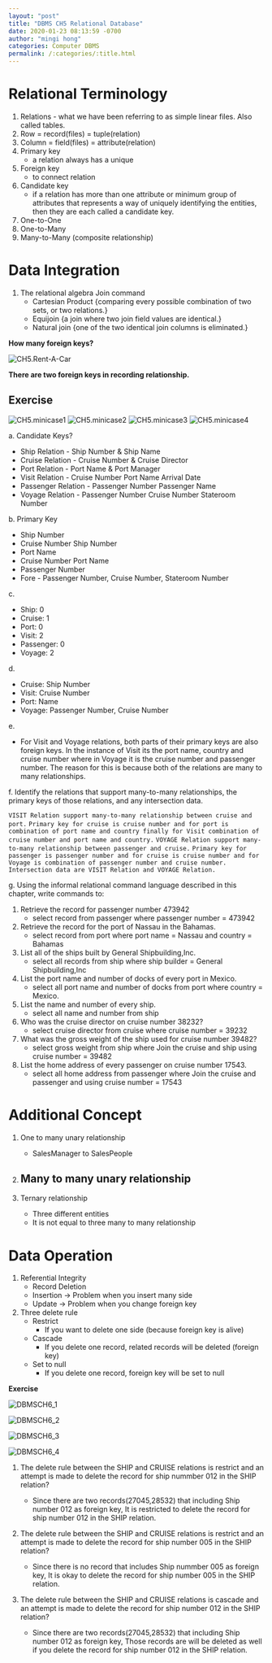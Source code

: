 ```yaml
---
layout: "post"
title: "DBMS CH5 Relational Database"
date: 2020-01-23 08:13:59 -0700
author: "mingi hong"
categories: Computer DBMS
permalink: /:categories/:title.html
---
```


# Relational Terminology
1. Relations - what we have been referring to as simple linear files. Also called tables.
2. Row = record(files) = tuple(relation)
3. Column = field(files) = attribute(relation)
4. Primary key
    - a relation always has a unique
5. Foreign key
    - to connect relation
6. Candidate key
    - if a relation has more than one attribute or minimum group of attributes that represents a way of uniquely identifying the entities, then they are each called a candidate key.
7. One-to-One
8. One-to-Many
9. Many-to-Many (composite relationship)

# Data Integration
1. The relational algebra Join command
    - Cartesian Product
        {comparing every possible combination of two sets, or two relations.}
    - Equijoin
        {a join where two join field values are identical.}
    - Natural join
        {one of the two identical join columns is eliminated.}

**How many foreign keys?**

![CH5.Rent-A-Car](/minglab/assets/CH5.Rent-A-Car.png)

**There are two foreign keys in recording relationship.**

## Exercise
![CH5.minicase1](/minglab/assets/CH5Minicase1.png)
![CH5.minicase2](/minglab/assets/CH5.Minicase2.png)
![CH5.minicase3](/minglab/assets/CH5.Minicase3.png)
![CH5.minicase4](/minglab/assets/CH5.Minicase4.png)

a. Candidate Keys?
- Ship Relation - Ship Number & Ship Name
- Cruise Relation - Cruise Number & Cruise Director
- Port Relation - Port Name & Port Manager
- Visit Relation - Cruise Number Port Name Arrival Date
- Passenger Relation - Passenger Number Passenger Name
- Voyage Relation - Passenger Number Cruise Number Stateroom Number

b. Primary Key
- Ship Number
- Cruise Number Ship Number
- Port Name
- Cruise Number Port Name
- Passenger Number
- Fore - Passenger Number, Cruise Number, Stateroom Number

c. 
- Ship: 0
- Cruise: 1
- Port: 0
- Visit: 2
- Passenger: 0
- Voyage: 2

d.
- Cruise: Ship Number
- Visit: Cruise Number
- Port: Name
- Voyage: Passenger Number, Cruise Number

e.
- For Visit and Voyage relations, both parts of their primary keys are also foreign keys. In the instance of Visit its the port name, country and cruise number where in Voyage it is the cruise number and passenger number. The reason for this is because both of the relations are many to many relationships.

f. Identify the relations that support many-to-many relationships, the primary keys of those relations, and any intersection data.

`VISIT Relation support many-to-many relationship between cruise and port.`
`Primary key for cruise is cruise number and for port is combination of port name and country finally for Visit combination of cruise number and port name and country.`
`VOYAGE Relation support many-to-many relationship between passenger and cruise.`
`Primary key for passenger is passenger number and for cruise is cruise number and for Voyage is combination of passenger number and cruise number.`
`Intersection data are VISIT Relation and VOYAGE Relation.`

g. Using the informal relational command language described in this chapter, write commands to:
1. Retrieve the record for passenger number 473942
    - select record from passenger where passenger number = 473942
2. Retrieve the record for the port of Nassau in the Bahamas.
    - select record from port where port name = Nassau and country = Bahamas
3. List all of the ships built by General Shipbuilding,Inc.
    - select all records from ship where ship builder = General Shipbuilding,Inc
4. List the port name and number of docks of every port in Mexico.
    - select all port name and number of docks from port where country = Mexico.
5. List the name and number of every ship.
    - select all name and number from ship
6. Who was the cruise director on cruise number 38232?
    - select cruise director from cruise where cruise number = 39232
7. What was the gross weight of the ship used for cruise number 39482?
    - select gross weight from ship where Join the cruise and ship using cruise number = 39482
8. List the home address of every passenger on cruise number 17543.
    - select all home address from passenger where Join the cruise and passenger and using cruise number = 17543


# Additional Concept

1. One to many unary relationship
    - SalesManager to SalesPeople

2. Many to many unary relationship
    - 

3. Ternary relationship
    - Three different entities
    - It is not equal to three many to many relationship

# Data Operation

1. Referential Integrity
    - Record Deletion
    - Insertion -> Problem when you insert many side
    - Update -> Problem when you change foreign key
2. Three delete rule
    - Restrict
        - If you want to delete one side (because foreign key is alive)
    - Cascade
        - If you delete one record, related records will be deleted (foreign key)
    - Set to null
        - If you delete one record, foreign key will be set to null

**Exercise**

![DBMSCH6_1](/minglab/assets/DBMSCH6_1.png)

![DBMSCH6_2](/minglab/assets/DBMSCH6_2.png)

![DBMSCH6_3](/minglab/assets/DBMSCH6_3.png)

![DBMSCH6_4](/minglab/assets/DBMSCH6_4.png)


1. The delete rule between the SHIP and CRUISE relations is restrict and an attempt is made to delete the record for ship nummber 012 in the SHIP relation?
    - Since there are two records(27045,28532) that including Ship number 012 as foreign key, It is restricted to delete the record for ship number 012 in the SHIP relation.

2. The delete rule between the SHIP and CRUISE relations is restrict and an attempt is made to delete the record for ship number 005 in the SHIP relation?
    - Since there is no record that includes Ship nummber 005 as foreign key, It is okay to delete the record for ship number 005 in the SHIP relation.

3. The delete rule between the SHIP and CRUISE relations is cascade and an attempt is made to delete the record for ship number 012 in the SHIP relation?
    - Since there are two records(27045,28532) that including Ship number 012 as foreign key, Those records are will be deleted as well if you delete the record for ship number 012 in the SHIP relation.
